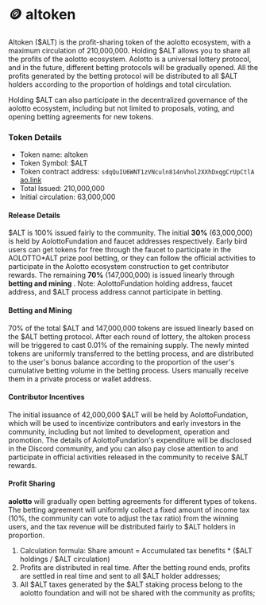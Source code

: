 # 🪙 altoken

Altoken ($ALT) is the profit-sharing token of the aolotto ecosystem, with a maximum circulation of 210,000,000. Holding $ALT allows you to share all the profits of the aolotto ecosystem. Aolotto is a universal lottery protocol, and in the future, different betting protocols will be gradually opened. All the profits generated by the betting protocol will be distributed to all $ALT holders according to the proportion of holdings and total circulation.

Holding $ALT can also participate in the decentralized governance of the aolotto ecosystem, including but not limited to proposals, voting, and opening betting agreements for new tokens.

### Token Details <a href="#dai-bi-xiang-qing" id="dai-bi-xiang-qing"></a>

* Token name: altoken
* Token Symbol: $ALT
* Token contract address: `sdqQuIU6WNT1zVNculn814nVhol2XXhDxqgCrUpCtlA` [ao.link](https://www.ao.link/#/token/sdqQuIU6WNT1zVNculn814nVhol2XXhDxqgCrUpCtlA)
* Total Issued: 210,000,000
* Initial circulation: 63,000,000

#### Release Details <a href="#fa-xing-xi-jie" id="fa-xing-xi-jie"></a>

$ALT is 100% issued fairly to the community. The initial **30%** (63,000,000) is held by AolottoFundation and faucet addresses respectively. Early bird users can get tokens for free through the faucet to participate in the AOLOTTO\*ALT prize pool betting, or they can follow the official activities to participate in the Aolotto ecosystem construction to get contributor rewards. The remaining **70%** (147,000,000) is issued linearly through **betting and mining** . Note: AolottoFundation holding address, faucet address, and $ALT process address cannot participate in betting.

#### Betting and Mining <a href="#tou-zhu-ji-wa-kuang" id="tou-zhu-ji-wa-kuang"></a>

70% of the total $ALT and 147,000,000 tokens are issued linearly based on the $ALT betting protocol. After each round of lottery, the altoken process will be triggered to cast 0.01% of the remaining supply. The newly minted tokens are uniformly transferred to the betting process, and are distributed to the user's bonus balance according to the proportion of the user's cumulative betting volume in the betting process. Users manually receive them in a private process or wallet address.

#### Contributor Incentives <a href="#gong-xian-zhe-ji-li" id="gong-xian-zhe-ji-li"></a>

The initial issuance of 42,000,000 $ALT will be held by AolottoFundation, which will be used to incentivize contributors and early investors in the community, including but not limited to development, operation and promotion. The details of AolottoFundation's expenditure will be disclosed in the Discord community, and you can also pay close attention to and participate in official activities released in the community to receive $ALT rewards.

#### Profit Sharing <a href="#li-run-fen-xiang" id="li-run-fen-xiang"></a>

**aolotto** will gradually open betting agreements for different types of tokens. The betting agreement will uniformly collect a fixed amount of income tax (10%, the community can vote to adjust the tax ratio) from the winning users, and the tax revenue will be distributed fairly to $ALT holders in proportion.

1. Calculation formula: Share amount = Accumulated tax benefits \* ($ALT holdings / $ALT circulation)
2. Profits are distributed in real time. After the betting round ends, profits are settled in real time and sent to all $ALT holder addresses;
3. All $ALT taxes generated by the $ALT staking process belong to the aolotto foundation and will not be shared with the community as profits;
